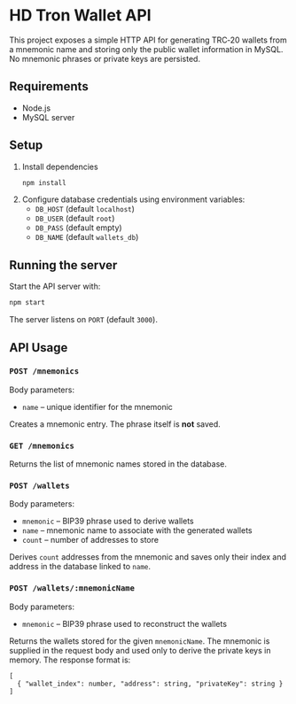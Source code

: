 # HD Tron Wallet API

This project exposes a simple HTTP API for generating TRC‑20 wallets from a mnemonic name and storing only the public wallet information in MySQL. No mnemonic phrases or private keys are persisted.

## Requirements
- Node.js
- MySQL server

## Setup
1. Install dependencies
   ```bash
   npm install
   ```
2. Configure database credentials using environment variables:
   - `DB_HOST` (default `localhost`)
   - `DB_USER` (default `root`)
   - `DB_PASS` (default empty)
   - `DB_NAME` (default `wallets_db`)

## Running the server
Start the API server with:
```bash
npm start
```
The server listens on `PORT` (default `3000`).

## API Usage

### `POST /mnemonics`

Body parameters:
- `name` – unique identifier for the mnemonic

Creates a mnemonic entry. The phrase itself is **not** saved.

### `GET /mnemonics`

Returns the list of mnemonic names stored in the database.

### `POST /wallets`

Body parameters:
- `mnemonic` – BIP39 phrase used to derive wallets
- `name` – mnemonic name to associate with the generated wallets
- `count` – number of addresses to store

Derives `count` addresses from the mnemonic and saves only their index and
address in the database linked to `name`.

### `POST /wallets/:mnemonicName`

Body parameters:
- `mnemonic` – BIP39 phrase used to reconstruct the wallets

Returns the wallets stored for the given `mnemonicName`. The mnemonic is
supplied in the request body and used only to derive the private keys in
memory.
The response format is:

```
[
  { "wallet_index": number, "address": string, "privateKey": string }
]
```

